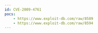 ```yaml
---
id: CVE-2009-4761
pocs:
    - https://www.exploit-db.com/raw/8589
    - https://www.exploit-db.com/raw/8594
---
```

